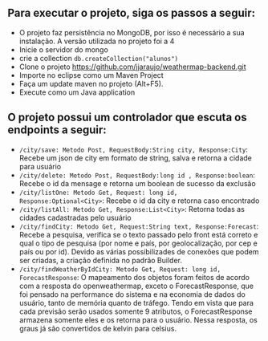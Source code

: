 ## Para executar o projeto, siga os passos a seguir:


- O projeto faz persistência no MongoDB, por isso é necessário a sua instalação. A versão utilizada no projeto foi a 4
- Inicie o servidor do mongo
- crie a collection `db.createCollection("alunos")`
- Clone o projeto https://github.com/jjaraujo/weathermap-backend.git
- Importe no eclipse como um Maven Project
- Faça um update maven no projeto (Alt+F5). 
- Execute como um Java application

## O projeto possui um controlador que escuta os endpoints a seguir:
- `/city/save: Metodo Post, RequestBody:String city, Response:City`: Recebe um json de city em formato de string, salva e retorna a cidade para usuário
- `/city/delete: Metodo Post, RequestBody:long id , Response:boolean`: Recebe o id da mensage e retorna um boolean de sucesso da exclusão
- `/city/listOne: Metodo Get, Request: long id, Response:Optional<City>`: Recebe o id da city e retorna caso encontrado
- `/city/listAll: Metodo Get, Response:List<City>`: Retorna todas as cidades cadastradas pelo usuário
- `/city/findCity: Metodo Get, Request:String text, Response:Forecast`: Recebe a pesquisa, verifica se o texto passado pelo  front está correto e qual o tipo de pesquisa (por nome e país, por geolocalização, por cep e país ou por id). Devido as várias possibilizades de conexões que podem ser criadas, a criação definida no padrão Builder. 
- `/city/findWeatherByIdCity: Metodo Get, Request: long id, ForecastResponse`: O mapeamento dos objetos foram feitos de acordo com a resposta do openweathermap, exceto o ForecastResponse, que foi pensado na performance do sistema e na economia de dados do usuário, tanto de memória quanto de tráfego. Tendo em vista que para cada previsão serão usados somente 9 atributos, o ForecastResponse armazena somente eles e os retorna para o usuário. Nessa resposta, os graus já são convertidos de kelvin para celsius. 

